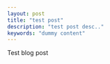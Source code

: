 ```yaml
---
layout: post
title: "test post"
description: "test post desc.."
keywords: "dummy content"
---
```


Test blog post
